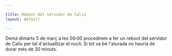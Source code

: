 ```yaml
---

title: Reboot del servidor de Caliu
layout: default

---
```


Demà dimarts 5 de març a les 09:00 procedirem a fer un reboot del servidor de Caliu per tal d'actualitzar el nucli.
Si tot va bé l'aturada no hauria de durar més de 30 minuts.

